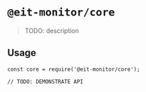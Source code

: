 # `@eit-monitor/core`

> TODO: description

## Usage

```
const core = require('@eit-monitor/core');

// TODO: DEMONSTRATE API
```
